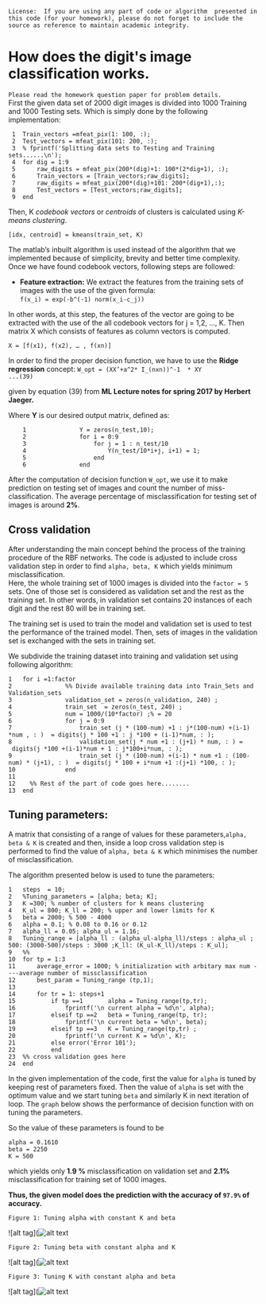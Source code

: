 `License:  If you are using any part of code or algorithm  presented in this code (for your homework), please do not forget to include the source as reference to maintain academic integrity.`How does the digit's image classification works.================================`Please read the homework question paper for problem details.`  First the given data set of 2000 digit images is divided into 1000 Training and 1000 Testing sets. Which is simply done by the following implementation:     1	Train_vectors =mfeat_pix(1: 100, :); 	 2	Test_vectors = mfeat_pix(101: 200, :);  	 3	% fprintf('Splitting data sets to Testing and Training sets......\n');	 4	for dig = 1:9 	 5	    raw_digits = mfeat_pix(200*(dig)+1: 100*(2*dig+1), :); 	 6	    Train_vectors = [Train_vectors;raw_digits];	 7	    raw_digits = mfeat_pix(200*(dig)+101: 200*(dig+1),:);	 8	    Test_vectors = [Test_vectors;raw_digits];	 9	end 	Then, K *codebook vectors* or *centroids* of clusters is calculated using *K-means clustering*.`[idx, centroid] = kmeans(train_set, K)`The matlab’s inbuilt algorithm is used instead of the algorithm that we implemented because of simplicity, brevity and better time complexity.  Once we have found codebook vectors, following steps are followed:  * **Feature extraction:** We extract the features from the training sets of images with the use of the given formula:  `f(x_i) = exp(-b^(-1) norm(x_i-c_j))`  In other words, at this step, the features of the  vector are going to be extracted with the use of the all codebook vectors  for j = 1,2, …, K. Then matrix X which consists of features as column vectors is computed.`X = [f(x1), f(x2), … , f(xn)]`In order to find the proper decision function, we have to use the **Ridge regression** concept:`W_opt = (XX’+a^2* I_(nxn))^-1  * XY               ...(39)`given by equation (39) from **ML Lecture notes for spring 2017 by Herbert Jaeger.**Where **Y** is our desired output matrix, defined as:  		1	            Y = zeros(n_test,10);		2	            for i = 0:9		3	                for j = 1 : n_test/10		4	                    Y(n_test/10*i+j, i+1) = 1;		5	                end		6	            endAfter the computation of decision function `W_opt`,  we use it to make prediction on testing set of images and count the number of miss-classification. The average percentage of misclassification for testing set of images is around **2%**. Cross validation-------------------After understanding the main concept behind the process of the training procedure of the RBF networks. The code is adjusted to include cross validation step in order to find `alpha, beta, K` which yields minimum misclassification.  Here, the whole training set of 1000 images is divided into the `factor = 5` sets. One of those set is considered as validation set and the rest as the training set. In other words, in validation set contains 20 instances of each digit and the rest 80 will be in training set.The training set is used to train the model and validation set is used to test the performance of the trained model. Then, sets of images in the validation set is exchanged with the sets in training set.We subdivide the training dataset into training and validation set using following algorithm:	1	for i =1:factor	2	            %% Divide available training data into Train_Sets and Validation_sets	3	            validation_set = zeros(n_validation, 240) ;	4	            train_set  = zeros(n_test, 240) ;	5	            num = 1000/(10*factor) ;% = 20	6	            for j = 0:9	7	                train_set (j * (100-num) +1 : j*(100-num) +(i-1) *num , : )  = digits(j * 100 +1 : j *100 + (i-1)*num, : );	8	                validation_set(j * num +1 : (j+1) * num, : ) =  digits(j *100 +(i-1)*num + 1 : j*100+i*num, : );	9	                train_set (j * (100-num) +(i-1) * num +1 : (100-num) * (j+1), : )  = digits(j * 100 + i*num +1 :(j+1) *100, : );	10	            end	11	 	12	  %% Rest of the part of code goes here........	13	endTuning parameters: ----------- A matrix that consisting of  a range of values for these parameters,`alpha, beta & K`  is created and then, inside a loop cross validation step is performed to find the value of `alpha, beta & K` which minimises the number of misclassification.The algorithm presented below is used to tune the parameters:	1	steps  = 10;		2	%Tuning_parameters = [alpha; beta; K];	3	K =300; % number of clusters for k means clustering	4	K_ul = 800; K_ll = 200; % upper and lower limits for K	5	beta = 2000; % 500 - 4000	6	alpha = 0.1; % 0.08 to 0.16 or 0.12	7	alpha_ll = 0.05; alpha_ul = 1.16;	8	Tuning_range = [alpha_ll : (alpha_ul-alpha_ll)/steps : alpha_ul ; 500: (3000-500)/steps : 3000 ;K_ll: (K_ul-K_ll)/steps : K_ul];	9	%%	10	for tp = 1:3	11	    average_error = 1000; % initialization with arbitary max num ----average number of missclassification	12	    best_param = Tuning_range (tp,1);	13	        	14	    for tr = 1: steps+1	15	        if tp ==1       alpha = Tuning_range(tp,tr);	16	            fprintf('\n current alpha = %d\n', alpha);	17	        elseif tp ==2   beta = Tuning_range(tp, tr);	18	            fprintf('\n current beta = %d\n', beta);	19	        elseif tp ==3   K = Tuning_range(tp,tr) ;	20	            fprintf('\n current K = %d\n', K);	21	        else error('Error 101');	22	        end	23	%% cross validation goes here	24	endIn the given implementation of the code, first the value for `alpha` is tuned by keeping rest of parameters fixed. Then the value of `alpha`  is set with the optimum value and we start tuning `beta` and similarly K in next iteration of loop. The `graph` below shows the performance of decision function with on tuning the parameters.   So the value of these parameters is found to be   	alpha = 0.1610	beta = 2250	K = 500which yields only  **1.9 %** misclassification on validation set and **2.1%** misclassification for training set of 1000 images.**Thus, the given model does the prediction with the accuracy of `97.9%` of accuracy.**`Figure 1: Tuning alpha with constant K and beta`![alt tag](![alt text](https://github.com/aerolalit/Machine-Learning/blob/master/Digits_classification_using_RBF_features/graphs/alpha.png ) `Figure 2: Tuning beta with constant alpha and K`![alt tag](![alt text](https://github.com/aerolalit/Machine-Learning/blob/master/Digits_classification_using_RBF_features/graphs/beta.png ) `Figure 3: Tuning K with constant alpha and beta`![alt tag](![alt text](https://github.com/aerolalit/Machine-Learning/blob/master/Digits_classification_using_RBF_features/graphs/k.png ) 